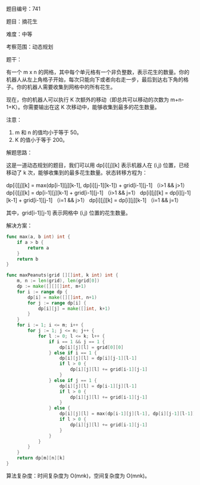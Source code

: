 题目编号：741

题目：摘花生

难度：中等

考察范围：动态规划

题干：

有一个 m x n 的网格，其中每个单元格有一个非负整数，表示花生的数量。你的机器人从左上角格子开始，每次只能向下或者向右走一步，最后到达右下角的格子。你的机器人需要收集到网格中的所有花生。

现在，你的机器人可以执行 K 次额外的移动（即总共可以移动的次数为 m+n-1+K）。你需要输出在这 K 次移动中，能够收集到最多的花生数量。

注意：

1. m 和 n 的值均小于等于 50。
2. K 的值小于等于 200。

解题思路：

这是一道动态规划的题目，我们可以用 dp[i][j][k] 表示机器人在 (i,j) 位置，已经移动了 k 次，能够收集到的最多花生数量。状态转移方程为：

dp[i][j][k] = max(dp[i-1][j][k-1], dp[i][j-1][k-1]) + grid[i-1][j-1] （i>1 && j>1）
dp[i][j][k] = dp[i-1][j][k-1] + grid[i-1][j-1] （i>1 && j=1）
dp[i][j][k] = dp[i][j-1][k-1] + grid[i-1][j-1] （i=1 && j>1）
dp[i][j][k] = dp[i][j][k-1] （i=1 && j=1）

其中，grid[i-1][j-1] 表示网格中 (i,j) 位置的花生数量。

解决方案：

```go
func max(a, b int) int {
    if a > b {
        return a
    }
    return b
}

func maxPeanuts(grid [][]int, k int) int {
    m, n := len(grid), len(grid[0])
    dp := make([][][]int, m+1)
    for i := range dp {
        dp[i] = make([][]int, n+1)
        for j := range dp[i] {
            dp[i][j] = make([]int, k+1)
        }
    }
    for i := 1; i <= m; i++ {
        for j := 1; j <= n; j++ {
            for l := 0; l <= k; l++ {
                if i == 1 && j == 1 {
                    dp[i][j][l] = grid[0][0]
                } else if i == 1 {
                    dp[i][j][l] = dp[i][j-1][l-1]
                    if l > 0 {
                        dp[i][j][l] += grid[i-1][j-1]
                    }
                } else if j == 1 {
                    dp[i][j][l] = dp[i-1][j][l-1]
                    if l > 0 {
                        dp[i][j][l] += grid[i-1][j-1]
                    }
                } else {
                    dp[i][j][l] = max(dp[i-1][j][l-1], dp[i][j-1][l-1])
                    if l > 0 {
                        dp[i][j][l] += grid[i-1][j-1]
                    }
                }
            }
        }
    }
    return dp[m][n][k]
}
```

算法复杂度：时间复杂度为 O(m*n*k)，空间复杂度为 O(m*n*k)。
